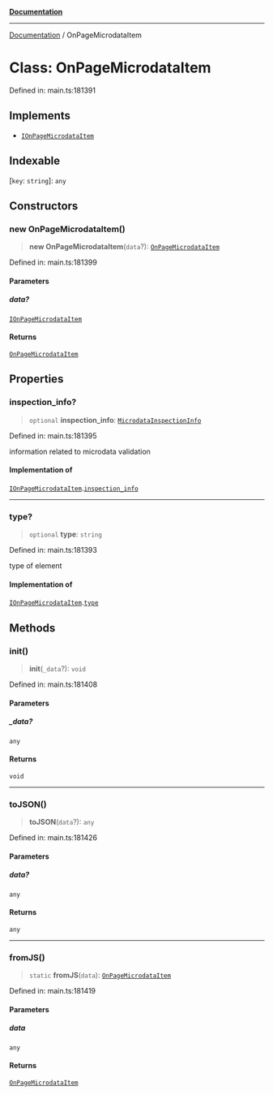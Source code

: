 [**Documentation**](../README.md)

***

[Documentation](../README.md) / OnPageMicrodataItem

# Class: OnPageMicrodataItem

Defined in: main.ts:181391

## Implements

- [`IOnPageMicrodataItem`](../interfaces/IOnPageMicrodataItem.md)

## Indexable

\[`key`: `string`\]: `any`

## Constructors

### new OnPageMicrodataItem()

> **new OnPageMicrodataItem**(`data`?): [`OnPageMicrodataItem`](OnPageMicrodataItem.md)

Defined in: main.ts:181399

#### Parameters

##### data?

[`IOnPageMicrodataItem`](../interfaces/IOnPageMicrodataItem.md)

#### Returns

[`OnPageMicrodataItem`](OnPageMicrodataItem.md)

## Properties

### inspection\_info?

> `optional` **inspection\_info**: [`MicrodataInspectionInfo`](MicrodataInspectionInfo.md)

Defined in: main.ts:181395

information related to microdata validation

#### Implementation of

[`IOnPageMicrodataItem`](../interfaces/IOnPageMicrodataItem.md).[`inspection_info`](../interfaces/IOnPageMicrodataItem.md#inspection_info)

***

### type?

> `optional` **type**: `string`

Defined in: main.ts:181393

type of element

#### Implementation of

[`IOnPageMicrodataItem`](../interfaces/IOnPageMicrodataItem.md).[`type`](../interfaces/IOnPageMicrodataItem.md#type)

## Methods

### init()

> **init**(`_data`?): `void`

Defined in: main.ts:181408

#### Parameters

##### \_data?

`any`

#### Returns

`void`

***

### toJSON()

> **toJSON**(`data`?): `any`

Defined in: main.ts:181426

#### Parameters

##### data?

`any`

#### Returns

`any`

***

### fromJS()

> `static` **fromJS**(`data`): [`OnPageMicrodataItem`](OnPageMicrodataItem.md)

Defined in: main.ts:181419

#### Parameters

##### data

`any`

#### Returns

[`OnPageMicrodataItem`](OnPageMicrodataItem.md)
